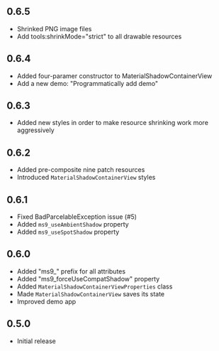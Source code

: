 ## 0.6.5
- Shrinked PNG image files
- Add tools:shrinkMode="strict" to all drawable resources

## 0.6.4
- Added four-paramer constructor to MaterialShadowContainerView
- Add a new demo: "Programmatically add demo"

## 0.6.3
- Added new styles in order to make resource shrinking work more aggressively

## 0.6.2
- Added pre-composite nine patch resources
- Introduced `MaterialShadowContainerView` styles

## 0.6.1
- Fixed BadParcelableException issue (#5)
- Added `ms9_useAmbientShadow` property
- Added `ms9_useSpotShadow` property

## 0.6.0

- Added "ms9_" prefix for all attributes
- Added "ms9_forceUseCompatShadow" property
- Added `MaterialShadowContainerViewProperties` class
- Made `MaterialShadowContainerView` saves its state
- Improved demo app

## 0.5.0

- Initial release
